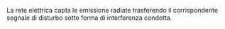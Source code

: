 La rete elettrica capta le emissione radiate trasferendo il corrispondente segnale di disturbo sotto forma di interferenza condotta.